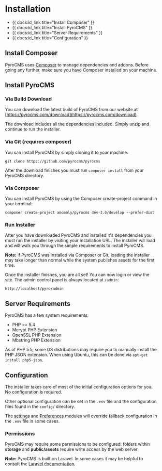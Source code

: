 # Installation

* {{ docs:id_link title="Install Composer" }}
* {{ docs:id_link title="Install PyroCMS" }}
* {{ docs:id_link title="Server Requirements" }}
* {{ docs:id_link title="Configuration" }}

</div>
<div class="doc_content">

## Install Composer

PyroCMS uses [Composer](https://getcomposer.org/) to manage dependencies and addons. Before going any further, make sure you have Composer installed on your machine.

## Install PyroCMS

### Via Build Download

You can download the latest build of PyroCMS from our website at [https://pyrocms.com/download](https://pyrocms.com/download).

The download includes all the dependencies included. Simply unzip and continue to run the installer.

### Via Git (requires composer)

You can install PyroCMS by simply cloning it to your machine:

	git clone https://github.com/pyrocms/pyrocms

After the download finishes you must run `composer install` from your PyroCMS directory.

### Via Composer

You can install PyroCMS by using the Composer create-project command in your terminal:

	composer create-project anomaly/pyrocms dev-3.0/develop --prefer-dist

### Run Installer

After you have downloaded PyroCMS and installed it's dependencies you must run the installer by visiting your installation URL. The installer will load and will walk you through the simple requirements to install PyroCMS.

<div class="note"><strong>Note:</strong> If PyroCMS was installed via Composer or Git, loading the installer may take longer than normal while the system publishes assets for the first time.</div>

Once the installer finishes, you are all set! You can now login or view the site. The admin control panel is always located at `/admin`:

	http://localhost/pyro/admin

## Server Requirements

PyroCMS has a few system requirements:

- PHP >= 5.4
- Mcrypt PHP Extension
- OpenSSL PHP Extension
- Mbstring PHP Extension

As of PHP 5.5, some OS distributions may require you to manually install the PHP JSON extension. When using Ubuntu, this can be done via `apt-get install php5-json`.

## Configuration

The installer takes care of most of the initial configuration options for you. No configuration is required.

Other optional configuration can be set in the `.env` file and the configuration files found in the `config/` directory.

The [settings](#settings) and [Preferences](#preferences) modules will override fallback configuration in the `.env` file in some cases.

### Permissions

PyroCMS may require some permissions to be configured: folders within **storage** and **public/assets** require write access by the web server.

<div class="note"><strong>Note:</strong> PyroCMS is built on Laravel. In some cases it may be helpful to consult the <a href="http://laravel.com/docs">Laravel documentation</a>.</div>
